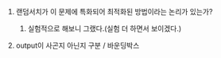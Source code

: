 1. 랜덤서치가 이 문제에 특화되어 최적화된 방법이라는 논리가 있는가?
	1. 실험적으로 해보니 그랬다.(실험 더 하면서 보이겠다.)

2. output이 사곤지 아닌지 구분 / 바운딩박스